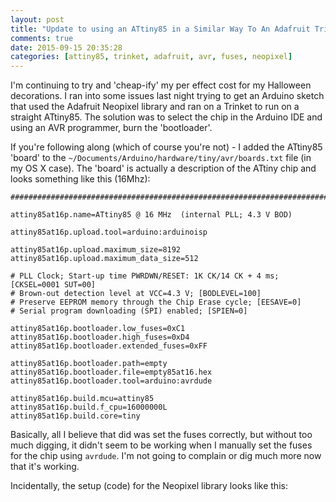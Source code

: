 ```yaml
---
layout: post
title: "Update to using an ATtiny85 in a Similar Way To An Adafruit Trinket - specifically to run the Adafruit Neopixel library"
comments: true
date: 2015-09-15 20:35:28
categories: [attiny85, trinket, adafruit, avr, fuses, neopixel]
---
```


I'm continuing to try and 'cheap-ify' my per effect cost for my Halloween decorations. I ran into some issues last night trying to get an Arduino sketch that used the Adafruit Neopixel library and ran on a Trinket to run on a straight ATtiny85. The solution was to select the chip in the Arduino IDE and using an AVR programmer, burn the 'bootloader'.

If you're following along (which of course you're not) - I added the ATtiny85 'board' to the `~/Documents/Arduino/hardware/tiny/avr/boards.txt` file (in my OS X case). The 'board' is actually a description of the ATtiny chip and looks something like this (16Mhz):

    ###########################################################################

    attiny85at16p.name=ATtiny85 @ 16 MHz  (internal PLL; 4.3 V BOD)

    attiny85at16p.upload.tool=arduino:arduinoisp

    attiny85at16p.upload.maximum_size=8192
    attiny85at16p.upload.maximum_data_size=512

    # PLL Clock; Start-up time PWRDWN/RESET: 1K CK/14 CK + 4 ms; [CKSEL=0001 SUT=00]
    # Brown-out detection level at VCC=4.3 V; [BODLEVEL=100]
    # Preserve EEPROM memory through the Chip Erase cycle; [EESAVE=0]
    # Serial program downloading (SPI) enabled; [SPIEN=0]

    attiny85at16p.bootloader.low_fuses=0xC1
    attiny85at16p.bootloader.high_fuses=0xD4
    attiny85at16p.bootloader.extended_fuses=0xFF

    attiny85at16p.bootloader.path=empty
    attiny85at16p.bootloader.file=empty85at16.hex
    attiny85at16p.bootloader.tool=arduino:avrdude

    attiny85at16p.build.mcu=attiny85
    attiny85at16p.build.f_cpu=16000000L
    attiny85at16p.build.core=tiny

Basically, all I believe that did was set the fuses correctly, but without too much digging, it didn't seem to be working when I manually set the fuses for the chip using `avrdude`. I'm not going to complain or dig much more now that it's working.

Incidentally, the setup (code) for the Neopixel library looks like this:

<script src="https://gist.github.com/funkfinger/738bbd3fa8a6183fd47f.js"></script>
